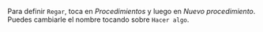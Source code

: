 Para definir `Regar`, toca en _Procedimientos_ y luego en _Nuevo procedimiento_. Puedes cambiarle el nombre tocando sobre `Hacer algo`. 